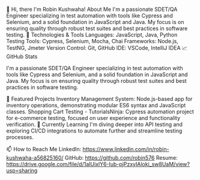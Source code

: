 
👋 Hi, there I'm Robin Kushwaha! About Me I'm a passionate SDET/QA Engineer specializing in test automation with tools like Cypress and Selenium, and a solid foundation in JavaScript and Java. My focus is on ensuring quality through robust test suites and best practices in software testing.
🔧 Technologies & Tools Languages: JavaScript, Java, Python Testing Tools: Cypress, Selenium, Mocha, Chai Frameworks: Node.js, TestNG, Jmeter Version Control: Git, GitHub IDE: VSCode, IntelliJ IDEA 📈 GitHub Stats

 I'm a passionate SDET/QA Engineer specializing in test automation with tools like Cypress and Selenium, and a solid foundation in JavaScript and Java. My focus is on ensuring quality through robust test suites and best practices in software testing.

🚀 Featured Projects Inventory Management System: Node.js-based app for inventory operations, demonstrating modular ES6 syntax and JavaScript classes. Shopping Cart Testing - TutorialsNinja: Cypress automation project for e-commerce testing, focused on user experience and functionality verification. 🌱 Currently Learning I'm diving deeper into API testing and exploring CI/CD integrations to automate further and streamline testing processes.

📫 How to Reach Me LinkedIn:  https://www.linkedin.com/in/robin-kushwaha-a56825160/
GitHub: https://github.com/robin576
Resume: https://drive.google.com/file/d/1aIUixlY6-Iub-pjPzxyIAloki_sw8UaM/view?usp=sharing

